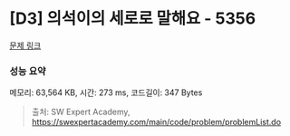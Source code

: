 # [D3] 의석이의 세로로 말해요 - 5356 

[문제 링크](https://swexpertacademy.com/main/code/problem/problemDetail.do?contestProbId=AWVWgkP6sQ0DFAUO) 

### 성능 요약

메모리: 63,564 KB, 시간: 273 ms, 코드길이: 347 Bytes



> 출처: SW Expert Academy, https://swexpertacademy.com/main/code/problem/problemList.do